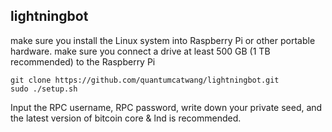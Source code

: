## lightningbot

make sure you install the Linux system into Raspberry Pi or other portable hardware.
make sure you connect a drive at least 500 GB (1 TB recommended) to the Raspberry Pi

```
git clone https://github.com/quantumcatwang/lightningbot.git
sudo ./setup.sh
```

Input the RPC username, RPC password, write down your private seed, and the latest version of bitcoin core & lnd is recommended.

